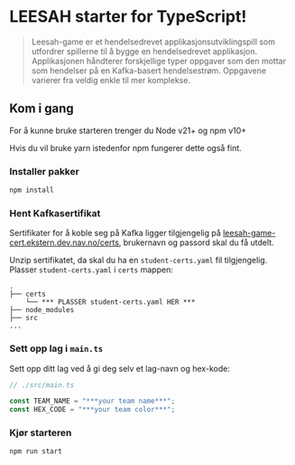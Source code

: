 # LEESAH starter for TypeScript!

> Leesah-game er et hendelsedrevet applikasjonsutviklingspill som utfordrer spillerne til å bygge en hendelsedrevet applikasjon. 
> Applikasjonen håndterer forskjellige typer oppgaver som den mottar som hendelser på en Kafka-basert hendelsestrøm. 
> Oppgavene varierer fra veldig enkle til mer komplekse.


## Kom i gang
For å kunne bruke starteren trenger du Node v21+ og npm v10+

Hvis du vil bruke yarn istedenfor npm fungerer dette også fint.

### Installer pakker

```bash
npm install
```

### Hent Kafkasertifikat

Sertifikater for å koble seg på Kafka ligger tilgjengelig på [leesah-game-cert.ekstern.dev.nav.no/certs](https://leesah-game-cert.ekstern.dev.nav.no/certs), brukernavn og passord skal du få utdelt.

Unzip sertifikatet, da skal du ha en `student-certs.yaml` fil tilgjengelig. Plasser `student-certs.yaml` i `certs` mappen:

    .
    ├── certs                   
        └── *** PLASSER student-certs.yaml HER ***
    ├── node_modules
    ├── src
    ...

### Sett opp lag i `main.ts`
Sett opp ditt lag ved å gi deg selv et lag-navn og hex-kode:
```js
// ./src/main.ts

const TEAM_NAME = "***your team name***";
const HEX_CODE = "***your team color***";
```

### Kjør starteren

```bash
npm run start
```

